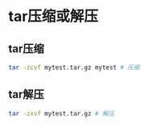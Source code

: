 # tar压缩或解压

## tar压缩
```Bash
tar -zcvf mytest.tar.gz mytest # 压缩
```

## tar解压
```bash
tar -zxvf mytest.tar.gz # 解压
```
